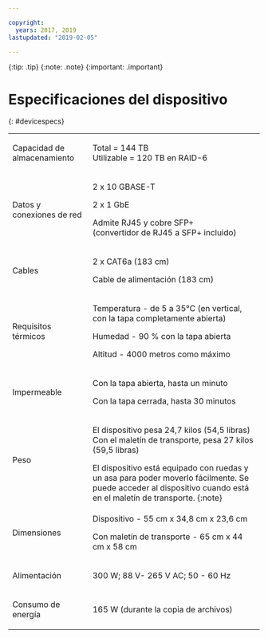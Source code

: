 ```yaml
---

copyright:
  years: 2017, 2019
lastupdated: "2019-02-05"

---
```

 {:tip: .tip}
 {:note: .note}
 {:important: .important}

# Especificaciones del dispositivo
{: #devicespecs}

<table role="presentation">
        <colgroup>
          <col/>
          <col/>
        </colgroup>
          <tr>
            <td><p>Capacidad de almacenamiento</p></td>
            <td>
              <p>Total = 144 TB<br/>Utilizable = 120 TB en RAID-6</p>
            </td>
          </tr>
          <tr>
            <td><p>Datos y conexiones de red</p></td>
            <td>
              <p>2 x 10 GBASE-T</p>
              <p>2 x 1 GbE</p>
              <p>Admite RJ45 y cobre SFP+ <br/> (convertidor de RJ45 a SFP+ incluido)</p>
            </td>
          </tr>
          <tr>
            <td><p>Cables</p></td>
            <td>
              <p>2 x CAT6a (183 cm)</p>
              <p>Cable de alimentación (183 cm)</p>
            </td>
          </tr>
          <tr>
            <td><p>Requisitos térmicos</p></td>
            <td>
              <p>Temperatura - de 5 a 35°C (en vertical, con la tapa completamente abierta)</p>
              <p>Humedad - 90 % con la tapa abierta</p>
              <p>Altitud - 4000 metros como máximo</p>
            </td>
          </tr>
          <tr>
            <td><p>Impermeable</p></td>
            <td>
              <p>Con la tapa abierta, hasta un minuto</p>
              <p>Con la tapa cerrada, hasta 30 minutos</p>
            </td>
          </tr>
          <tr>
            <td><p>Peso</p></td>
            <td>
              <p>El dispositivo pesa 24,7 kilos (54,5 libras)<br/>Con el maletín de transporte, pesa 27 kilos (59,5 libras)</p>
              El dispositivo está equipado con ruedas y un asa para poder moverlo fácilmente. Se puede acceder al dispositivo cuando está en el maletín de transporte.
              {:note}
            </td>
          </tr>
          <tr>
            <td><p>Dimensiones</p></td>
            <td>
              <p>Dispositivo - 55 cm x 34,8 cm x 23,6 cm</p>
              <p>Con maletín de transporte - 65 cm x 44 cm x 58 cm</p>
            </td>
          </tr>
          <tr>
            <td><p>Alimentación</p></td>
            <td>
              <p>300 W; 88 V- 265 V AC; 50 - 60 Hz</p>
            </td>
          </tr>
          <tr>
            <td><p>Consumo de energía</p></td>
            <td>
              <p>165 W (durante la copia de archivos)</p>
            </td>
          </tr>
</table>
